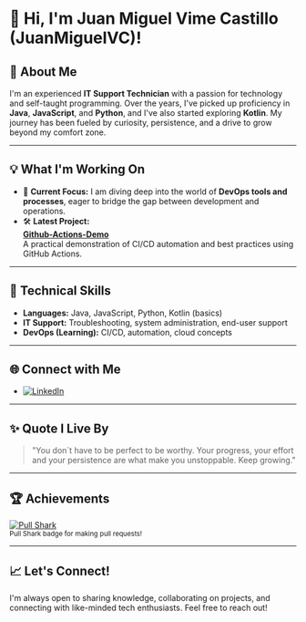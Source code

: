 # 👋 Hi, I'm Juan Miguel Vime Castillo (JuanMiguelVC)!

## 🚀 About Me

I'm an experienced **IT Support Technician** with a passion for technology and self-taught programming. Over the years, I've picked up proficiency in **Java**, **JavaScript**, and **Python**, and I've also started exploring **Kotlin**. My journey has been fueled by curiosity, persistence, and a drive to grow beyond my comfort zone.

---

## 💡 What I'm Working On

- 🌱 **Current Focus:** I am diving deep into the world of **DevOps tools and processes**, eager to bridge the gap between development and operations.
- 🛠️ **Latest Project:**  
  [**Github-Actions-Demo**](https://github.com/JuanMiguelVC/Github-Actions-Demo)  
  A practical demonstration of CI/CD automation and best practices using GitHub Actions.

---

## 🧰 Technical Skills

- **Languages:** Java, JavaScript, Python, Kotlin (basics)
- **IT Support:** Troubleshooting, system administration, end-user support
- **DevOps (Learning):** CI/CD, automation, cloud concepts

---

## 🌐 Connect with Me

- [![LinkedIn](https://img.shields.io/badge/LinkedIn-blue?logo=linkedin&logoColor=white)](https://www.linkedin.com/in/juan-miguel-vime-castillo-4b3884158/)

---

## ✨ Quote I Live By

> "You don´t have to be perfect to be worthy. Your progress, your effort and your persistence are what make you unstoppable. Keep growing."

---

## 🏆 Achievements

[![Pull Shark](https://github.com/skills/pull-shark/achievements/pull-shark.png)](https://github.com/users/JuanMiguelVC/achievements/pull-shark)
<br>
<sub>Pull Shark badge for making pull requests!</sub>

---

## 📈 Let's Connect!

I'm always open to sharing knowledge, collaborating on projects, and connecting with like-minded tech enthusiasts. Feel free to reach out!
